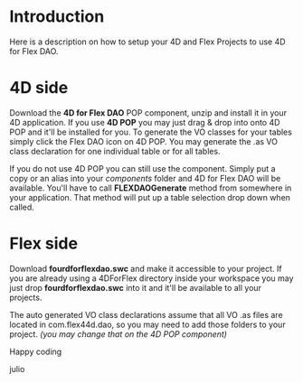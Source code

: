 # Introduction #

Here is a description on how to setup your 4D and Flex Projects to use 4D for Flex DAO.


# 4D side #

Download the **4D for Flex DAO** POP component, unzip and install it in your 4D application.
If you use **4D POP** you may just drag & drop into onto 4D POP and it'll be installed for you.
To generate the VO classes for your tables simply click the Flex DAO icon on 4D POP. You may generate the .as VO class declaration for one individual table or for all tables.

If you do not use 4D POP you can still use the component. Simply put a copy or an alias into your _components_ folder and 4D for Flex DAO will be available. You'll have to call **FLEXDAOGenerate** method from somewhere in your application. That method will put up a table selection drop down when called.


# Flex side #

Download **fourdforflexdao.swc** and make it accessible to your project. If you are already using a 4DForFlex directory inside your workspace you may just drop **fourdforflexdao.swc** into it and it'll be available to all your projects.

The auto generated VO class declarations assume that all VO .as files are located in com.flex44d.dao, so you may need to add those folders to your project. _(you may change that on the 4D POP component)_

Happy coding

julio